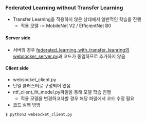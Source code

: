### Federated Learning without Transfer Learning
- Transfer Learning을 적용하지 않은 상태에서 일반적인 학습을 진행
  - 적용 모델 -> MobileNet V2 / EfficientNet B0
 
 #### Server side
 - 서버의 경우 [federated_learning_with_transfer_leanring의 websocker_server.py](https://github.com/HwangDongJun/Federated_Learning_using_Websockets/new/master/federated_learning_with_transfer_learning/websocket_server.py)과 코드가 동일하므로 추가하지 않음
 
 #### Client side
 - websocket_client.py
  - 단일 클러스터로 구성되어 있음
  - ntf_client_fit_model.py파일을 통해 모델 학습 진행
    - 적용 모델을 변경하고자할 경우 해당 파일에서 코드 수정 필요
- 코드 실행 방법
```
$ python3 websocket_client.py
```
